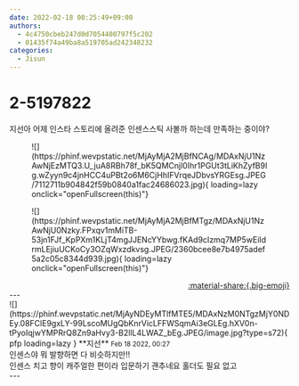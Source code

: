 ```yaml
---
date: 2022-02-18 00:25:49+09:00
authors:
  - 4c4750cbeb247d0d7054400797f5c202
  - 01435f74a49ba8a519705ad242348232
categories:
  - Jisun
---
```


# 2-5197822

<div class="post-container" markdown="1">
<div class="content-container md-sidebar__scrollwrap" markdown="1">

지선아 어제 인스타 스토리에 올려준 인센스스틱 사볼까 하는데 만족하는 중이야?
<figure markdown="1">
![](https://phinf.wevpstatic.net/MjAyMjA2MjBfNCAg/MDAxNjU1NzAwNjEzMTQ3.U_juA8RBh78f_bK5QMCnjl0Ihr1PGUt3tLiKhZyfB9Ig.wZyyn9c4jnHCC4uPBt2o6M6CjHhIFVrqeJDbvsYRGEsg.JPEG/7112711b904842f59b0840a1fac24686023.jpg){ loading=lazy onclick="openFullscreen(this)"}
</figure>

<figure markdown="1">
![](https://phinf.wevpstatic.net/MjAyMjA2MjBfMTgz/MDAxNjU1NzAwNjU0Nzky.FPxqv1mMiTB-53jn1FJf_KpPXm1KLjT4mgJJENcYYbwg.fKAd9cIzmq7MP5wEiIdrmLEjiuUCKoCy3OZqWxzdkvsg.JPEG/2360bcee8e7b4975adef5a2c05c8344d939.jpg){ loading=lazy onclick="openFullscreen(this)"}
</figure>


</div>
</div>

<div style="text-align: right;" markdown="1">
<a href="https://weverse.io/fromis9/fanpost/2-5197822" style="text-align: right;">:material-share:{.big-emoji}</a>
</div>
---

<div class="comments-container md-sidebar__scrollwrap" markdown="1">
<div class="comment" markdown="1">
<div class='id-container' markdown="1">
![](https://phinf.wevpstatic.net/MjAyNDEyMTlfMTE5/MDAxNzM0NTgzMjY0NDEy.08FClE9gxLY-99LscoMUgQbKnrVicLFFWSqmAi3eGLEg.hXV0n-tPyoIqjwYMPRrQ8Zn9aHvy3-B2llL4LWAZ_bEg.JPEG/image.jpg?type=s72){ pfp loading=lazy }
**<span class="artist">지선</span>** <small>Feb 18 2022, 00:27</small><br>
</div>
<div class='comment-body' markdown="1">
인센스야 뭐 발향하면 다 비슷하지만!!<br>인센스 치고 향이 캐주얼한 편이라 입문하기 괜추네요 홀더도 필요 없고
</div>
</div>
</div>
---
